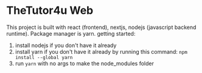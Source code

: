 # TheTutor4u Web

This project is built with react (frontend), nextjs, nodejs (javascript backend runtime). Package manager is yarn.
getting started:

1. install nodejs if you don't have it already
2. install yarn if you don't have it already by running this command: `npm install --global yarn`
3. run `yarn` with no args to make the node_modules folder
